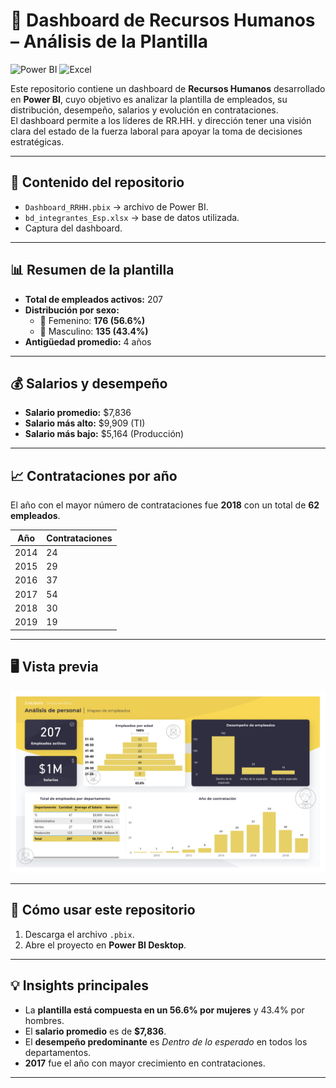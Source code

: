 # 👥 Dashboard de Recursos Humanos – Análisis de la Plantilla

![Power BI](https://img.shields.io/badge/Power%20BI-HR%20Analytics-yellow?logo=powerbi&logoColor=white)
![Excel](https://img.shields.io/badge/Dataset-Excel-green?logo=microsoft-excel&logoColor=white)

Este repositorio contiene un dashboard de **Recursos Humanos** desarrollado en **Power BI**, cuyo objetivo es analizar la plantilla de empleados, su distribución, desempeño, salarios y evolución en contrataciones.  
El dashboard permite a los líderes de RR.HH. y dirección tener una visión clara del estado de la fuerza laboral para apoyar la toma de decisiones estratégicas.  

---

## 📂 Contenido del repositorio
- `Dashboard_RRHH.pbix` → archivo de Power BI.  
- `bd_integrantes_Esp.xlsx` → base de datos utilizada.  
- Captura del dashboard.  

---

## 📊 Resumen de la plantilla
- **Total de empleados activos:** 207  
- **Distribución por sexo:**  
  - 👩 Femenino: **176 (56.6%)**  
  - 👨 Masculino: **135 (43.4%)**  
- **Antigüedad promedio:** 4 años  

---

## 💰 Salarios y desempeño
- **Salario promedio:** $7,836
- **Salario más alto:** $9,909 (TI)  
- **Salario más bajo:** $5,164 (Producción)  

---

## 📈 Contrataciones por año
El año con el mayor número de contrataciones fue **2018** con un total de **62 empleados**.

| Año | Contrataciones |
|-----|----------------|
| 2014 | 24 |
| 2015 | 29 |
| 2016 | 37 |
| 2017 | 54 |
| 2018 | 30 |
| 2019 | 19 |

---

## 🖥️ Vista previa
![Dashboard Preview](dashboard_rrhh.jpg)

---

## 🚀 Cómo usar este repositorio
1. Descarga el archivo `.pbix`.  
2. Abre el proyecto en **Power BI Desktop**.  

---

## 💡 Insights principales
- La **plantilla está compuesta en un 56.6% por mujeres** y 43.4% por hombres.  
- El **salario promedio** es de **$7,836**.  
- El **desempeño predominante** es *Dentro de lo esperado* en todos los departamentos.  
- **2017** fue el año con mayor crecimiento en contrataciones.  

---
